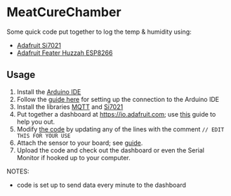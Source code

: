 # MeatCureChamber

Some quick code put together to log the temp & humidity using:

- [Adafruit Si7021](https://www.adafruit.com/product/3251)
- [Adafruit Feater Huzzah ESP8266](https://www.adafruit.com/product/2821)

## Usage

1. Install the [Arduino IDE](https://www.arduino.cc/en/main/software)
2. Follow the [guide here](https://learn.adafruit.com/adafruit-feather-huzzah-esp8266/using-arduino-ide) for setting up the connection to the Arduino IDE
3. Install the libraries [MQTT](https://github.com/adafruit/Adafruit_MQTT_Library) and [Si7021](https://github.com/adafruit/Adafruit_Si7021)
4. Put together a dashboard at https://io.adafruit.com; use [this](https://learn.adafruit.com/adafruit-io-basics-dashboards) guide to help you out.
5. Modify [the code](main.ino) by updating any of the lines with the comment `// EDIT THIS FOR YOUR USE`
6. Attach the sensor to your board; see [guide](https://learn.adafruit.com/adafruit-si7021-temperature-plus-humidity-sensor/arduino-code).
7. Upload the code and check out the dashboard or even the Serial Monitor if hooked up to your computer.

NOTES:

- code is set up to send data every minute to the dashboard
